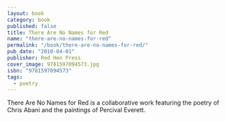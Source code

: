 ```yaml
---
layout: book
category: book
published: false
title: There Are No Names for Red
name: "there-are-no-names-for-red"
permalink: "/book/there-are-no-names-for-red/"
pub_date: "2010-04-01"
publisher: Red Hen Press
cover_image: 9781597094573.jpg
isbn: "9781597094573"
tags: 
  - poetry
---
```


There Are No Names for Red is a collaborative work featuring the poetry of Chris Abani and the paintings of Percival Everett.